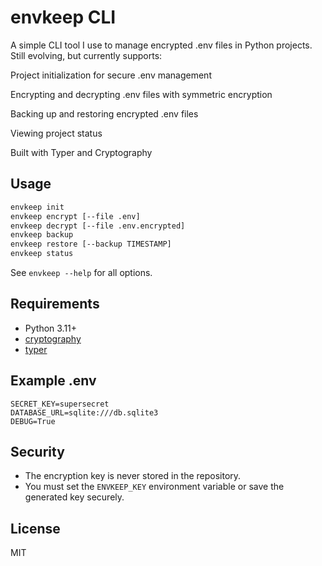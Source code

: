 # envkeep CLI

A simple CLI tool I use to manage encrypted .env files in Python projects.
Still evolving, but currently supports:

Project initialization for secure .env management

Encrypting and decrypting .env files with symmetric encryption

Backing up and restoring encrypted .env files

Viewing project status

Built with Typer and Cryptography

## Usage

```bash
envkeep init
envkeep encrypt [--file .env]
envkeep decrypt [--file .env.encrypted]
envkeep backup
envkeep restore [--backup TIMESTAMP]
envkeep status
```

See `envkeep --help` for all options.

## Requirements
- Python 3.11+
- [cryptography](https://pypi.org/project/cryptography/)
- [typer](https://pypi.org/project/typer/)

## Example .env
```
SECRET_KEY=supersecret
DATABASE_URL=sqlite:///db.sqlite3
DEBUG=True
```

## Security
- The encryption key is never stored in the repository.
- You must set the `ENVKEEP_KEY` environment variable or save the generated key securely.

## License
MIT